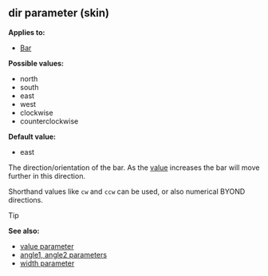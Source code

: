 ## dir parameter (skin)

<!-- -->
**Applies to:**
+   [Bar](/ref/%7Bskin%7D/control/bar.md) 
<!-- -->
**Possible values:**
+   north
+   south
+   east
+   west
+   clockwise
+   counterclockwise
<!-- -->
**Default value:**
+   east


The direction/orientation of the bar. As the
[value](/ref/%7Bskin%7D/param/value.md) increases the bar will move
further in this direction. 

Shorthand values like `cw` and `ccw`
can be used, or also numerical BYOND directions.

> [!TIP] 
> **See also:**
> +   [value parameter](/ref/%7Bskin%7D/param/angle.md) 
> +   [angle1, angle2 parameters](/ref/%7Bskin%7D/param/angle.md) 
> +   [width parameter](/ref/%7Bskin%7D/param/width.md) 